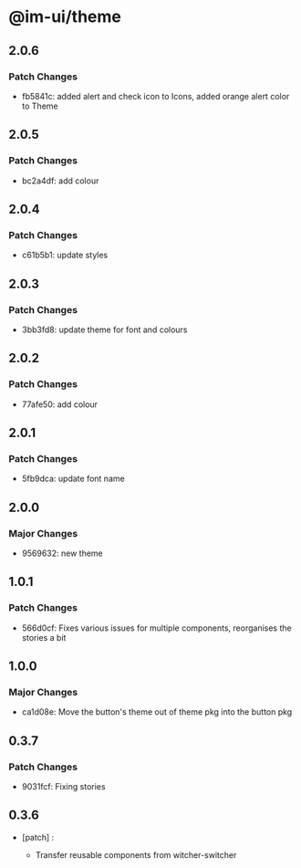 # @im-ui/theme

## 2.0.6

### Patch Changes

- fb5841c: added alert and check icon to Icons, added orange alert color to Theme

## 2.0.5

### Patch Changes

- bc2a4df: add colour

## 2.0.4

### Patch Changes

- c61b5b1: update styles

## 2.0.3

### Patch Changes

- 3bb3fd8: update theme for font and colours

## 2.0.2

### Patch Changes

- 77afe50: add colour

## 2.0.1

### Patch Changes

- 5fb9dca: update font name

## 2.0.0

### Major Changes

- 9569632: new theme

## 1.0.1

### Patch Changes

- 566d0cf: Fixes various issues for multiple components, reorganises the stories a bit

## 1.0.0

### Major Changes

- ca1d08e: Move the button's theme out of theme pkg into the button pkg

## 0.3.7

### Patch Changes

- 9031fcf: Fixing stories

## 0.3.6

- [patch] :

  - Transfer reusable components from witcher-switcher
